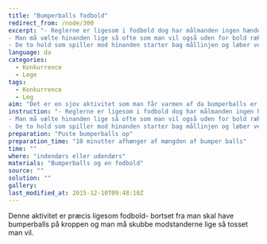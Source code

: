 ```yaml
---
title: "Bumperballs fodbold"
redirect_from: /node/300
excerpt: "- Reglerne er ligesom i fodbold dog har målmanden ingen hænder da han ikke har nogen frie hænder.
- Man må vælte hinanden lige så ofte som man vil også uden for bold rækkevidde
- De to hold som spiller mod hinanden starter bag mållinjen og løber ved startfløjt mod midterlinjen hvor bolden er placeret"
language: da
categories: 
  - Konkurrence
  - Lege
tags: 
  - Konkurrence
  - Leg
aim: "Det er en sjov aktivitet som man får varmen af da bumperballs er ekstremt varmt at løbe og spille fodbold i."
instruction: "- Reglerne er ligesom i fodbold dog har målmanden ingen hænder da han ikke har nogen frie hænder.
- Man må vælte hinanden lige så ofte som man vil også uden for bold rækkevidde
- De to hold som spiller mod hinanden starter bag mållinjen og løber ved startfløjt mod midterlinjen hvor bolden er placeret"
preparation: "Puste bumperballs op"
preparation_time: "10 minutter afhænger af mængden af bumper balls"
time: ""
where: "indendørs eller udendørs"
materials: "Bumperballs og en fodbold"
source: ""
solution: ""
gallery:
last_modified_at: 2015-12-10T09:48:10Z
---
```

Denne aktivitet er præcis ligesom fodbold- bortset fra man skal have bumperballs på kroppen og man må skubbe modstanderne lige så tosset man vil.
